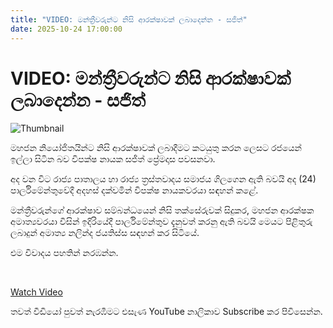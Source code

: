 ```yaml
---
title: "VIDEO: මන්ත්‍රීවරුන්ට නිසි ආරක්ෂාවක් ලබාදෙන්න - සජිත්"
date: 2025-10-24 17:00:00
---
```


# VIDEO: මන්ත්‍රීවරුන්ට නිසි ආරක්ෂාවක් ලබාදෙන්න - සජිත්

![Thumbnail](https://helakuru.sgp1.cdn.digitaloceanspaces.com/esana/images/lib/sajith-nalinda.jpg)

මහජන නියෝජිතයින්ට නිසි ආරක්ෂාවක් ලබාදීමට කටයුතු කරන ලෙසට රජයෙන් ඉල්ලා සිටින බව විපක්ෂ නායක සජිත් ප්‍රේමදාස පවසනවා.

අද වන විට රාජ්‍ය පාතාලය හා රාජ්‍ය ත්‍රස්තවාදය සමාජය ගිලගෙන ඇති බවයි අද (24) පාර්ලිමේන්තුවේදී අදහස් දක්වමින් විපක්ෂ නායකවරයා සඳහන් කළේ.

මන්ත්‍රීවරුන්ගේ ආරක්ෂාව සම්බන්ධයෙන් නිසි තක්සේරුවක් සිදුකර, මහජන ආරක්ෂක අමාත්‍යවරයා විසින් ඉදිරියේදී පාර්ලිමේන්තුව දැනුවත් කරනු ඇති බවයි මෙයට පිළිතුරු ලබාදුන් අමාත්‍ය නලින්ද ජයතිස්ස සඳහන් කර සිටියේ.

එම විවාදය පහතින් නරඹන්න.

 

[Watch Video](https://youtube.com/embed/PHzz3K-nWlk)

තවත් වීඩියෝ පුවත් නැරඹීමට එසැණ YouTube නාලිකාව Subscribe කර පිවිසෙන්න.

